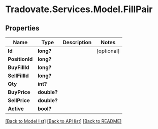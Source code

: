 # Tradovate.Services.Model.FillPair
## Properties

Name | Type | Description | Notes
------------ | ------------- | ------------- | -------------
**Id** | **long?** |  | [optional] 
**PositionId** | **long?** |  | 
**BuyFillId** | **long?** |  | 
**SellFillId** | **long?** |  | 
**Qty** | **int?** |  | 
**BuyPrice** | **double?** |  | 
**SellPrice** | **double?** |  | 
**Active** | **bool?** |  | 

[[Back to Model list]](../README.md#documentation-for-models) [[Back to API list]](../README.md#documentation-for-api-endpoints) [[Back to README]](../README.md)

